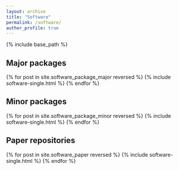 ```yaml
---
layout: archive
title: "Software"
permalink: /software/
author_profile: true
---
```


{% include base_path %}

## Major packages

{% for post in site.software_package_major reversed %}
  {% include software-single.html %}
{% endfor %}

## Minor packages

{% for post in site.software_package_minor reversed %}
  {% include software-single.html %}
{% endfor %}

## Paper repositories

{% for post in site.software_paper reversed %}
  {% include software-single.html %}
{% endfor %}
